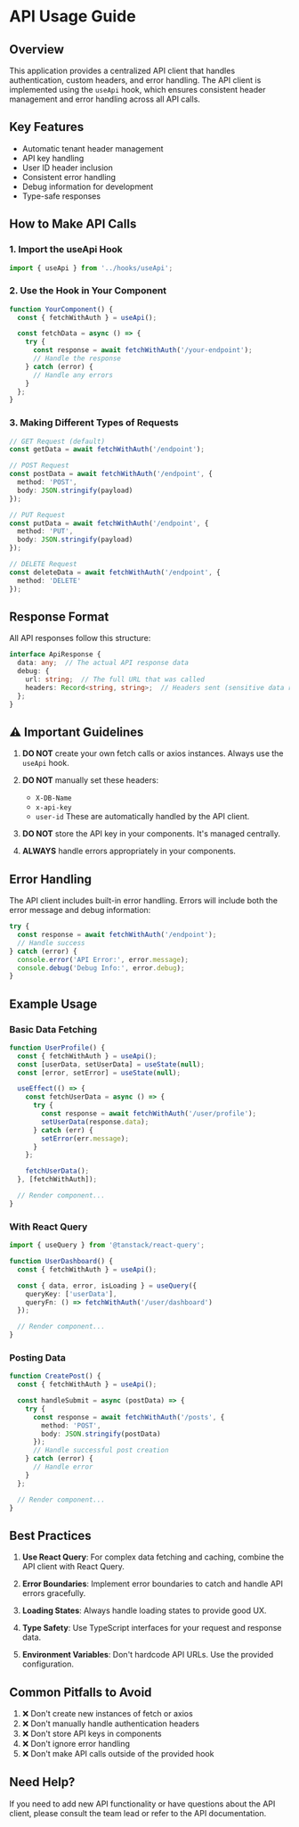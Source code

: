 # API Usage Guide

## Overview

This application provides a centralized API client that handles authentication, custom headers, and error handling. The API client is implemented using the `useApi` hook, which ensures consistent header management and error handling across all API calls.

## Key Features

- Automatic tenant header management
- API key handling
- User ID header inclusion
- Consistent error handling
- Debug information for development
- Type-safe responses

## How to Make API Calls

### 1. Import the useApi Hook

```typescript
import { useApi } from '../hooks/useApi';
```

### 2. Use the Hook in Your Component

```typescript
function YourComponent() {
  const { fetchWithAuth } = useApi();

  const fetchData = async () => {
    try {
      const response = await fetchWithAuth('/your-endpoint');
      // Handle the response
    } catch (error) {
      // Handle any errors
    }
  };
}
```

### 3. Making Different Types of Requests

```typescript
// GET Request (default)
const getData = await fetchWithAuth('/endpoint');

// POST Request
const postData = await fetchWithAuth('/endpoint', {
  method: 'POST',
  body: JSON.stringify(payload)
});

// PUT Request
const putData = await fetchWithAuth('/endpoint', {
  method: 'PUT',
  body: JSON.stringify(payload)
});

// DELETE Request
const deleteData = await fetchWithAuth('/endpoint', {
  method: 'DELETE'
});
```

## Response Format

All API responses follow this structure:

```typescript
interface ApiResponse {
  data: any;  // The actual API response data
  debug: {
    url: string;  // The full URL that was called
    headers: Record<string, string>;  // Headers sent (sensitive data redacted)
  };
}
```

## ⚠️ Important Guidelines

1. **DO NOT** create your own fetch calls or axios instances. Always use the `useApi` hook.

2. **DO NOT** manually set these headers:
   - `X-DB-Name`
   - `x-api-key`
   - `user-id`
   These are automatically handled by the API client.

3. **DO NOT** store the API key in your components. It's managed centrally.

4. **ALWAYS** handle errors appropriately in your components.

## Error Handling

The API client includes built-in error handling. Errors will include both the error message and debug information:

```typescript
try {
  const response = await fetchWithAuth('/endpoint');
  // Handle success
} catch (error) {
  console.error('API Error:', error.message);
  console.debug('Debug Info:', error.debug);
}
```

## Example Usage

### Basic Data Fetching

```typescript
function UserProfile() {
  const { fetchWithAuth } = useApi();
  const [userData, setUserData] = useState(null);
  const [error, setError] = useState(null);

  useEffect(() => {
    const fetchUserData = async () => {
      try {
        const response = await fetchWithAuth('/user/profile');
        setUserData(response.data);
      } catch (err) {
        setError(err.message);
      }
    };

    fetchUserData();
  }, [fetchWithAuth]);

  // Render component...
}
```

### With React Query

```typescript
import { useQuery } from '@tanstack/react-query';

function UserDashboard() {
  const { fetchWithAuth } = useApi();

  const { data, error, isLoading } = useQuery({
    queryKey: ['userData'],
    queryFn: () => fetchWithAuth('/user/dashboard')
  });

  // Render component...
}
```

### Posting Data

```typescript
function CreatePost() {
  const { fetchWithAuth } = useApi();

  const handleSubmit = async (postData) => {
    try {
      const response = await fetchWithAuth('/posts', {
        method: 'POST',
        body: JSON.stringify(postData)
      });
      // Handle successful post creation
    } catch (error) {
      // Handle error
    }
  };

  // Render component...
}
```

## Best Practices

1. **Use React Query**: For complex data fetching and caching, combine the API client with React Query.

2. **Error Boundaries**: Implement error boundaries to catch and handle API errors gracefully.

3. **Loading States**: Always handle loading states to provide good UX.

4. **Type Safety**: Use TypeScript interfaces for your request and response data.

5. **Environment Variables**: Don't hardcode API URLs. Use the provided configuration.

## Common Pitfalls to Avoid

1. ❌ Don't create new instances of fetch or axios
2. ❌ Don't manually handle authentication headers
3. ❌ Don't store API keys in components
4. ❌ Don't ignore error handling
5. ❌ Don't make API calls outside of the provided hook

## Need Help?

If you need to add new API functionality or have questions about the API client, please consult the team lead or refer to the API documentation.